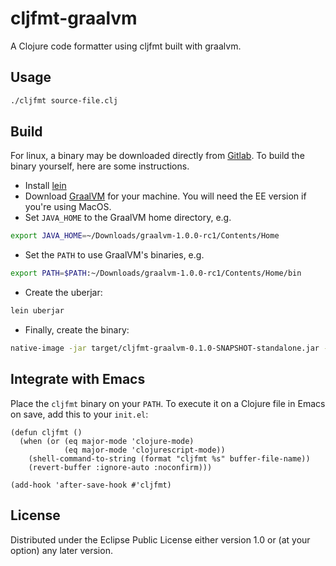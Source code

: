 # cljfmt-graalvm

A Clojure code formatter using cljfmt built with graalvm.

## Usage

```sh
./cljfmt source-file.clj
```

## Build

For linux, a binary may be downloaded directly from [Gitlab](https://gitlab.com/konrad.mrozek/cljfmt-graalvm/-/jobs/artifacts/master/download?job=build).
To build the binary yourself, here are some instructions.

- Install [lein](https://leiningen.org/)
- Download [GraalVM](http://www.graalvm.org/downloads/) for your machine. You will need the EE version if you're using MacOS.
- Set `JAVA_HOME` to the GraalVM home directory, e.g.

```sh
export JAVA_HOME=~/Downloads/graalvm-1.0.0-rc1/Contents/Home
```
    
- Set the `PATH` to use GraalVM's binaries, e.g.

```sh
export PATH=$PATH:~/Downloads/graalvm-1.0.0-rc1/Contents/Home/bin
```

- Create the uberjar:

```sh
lein uberjar
```

- Finally, create the binary:

``` sh
native-image -jar target/cljfmt-graalvm-0.1.0-SNAPSHOT-standalone.jar -H:Name="cljfmt"
```


## Integrate with Emacs

Place the `cljfmt` binary on your `PATH`. To execute it on a Clojure file in Emacs on save, add this to your `init.el`:

```elisp
(defun cljfmt ()
  (when (or (eq major-mode 'clojure-mode)
            (eq major-mode 'clojurescript-mode))
    (shell-command-to-string (format "cljfmt %s" buffer-file-name))
    (revert-buffer :ignore-auto :noconfirm)))

(add-hook 'after-save-hook #'cljfmt)
```


## License

Distributed under the Eclipse Public License either version 1.0 or (at
your option) any later version.
